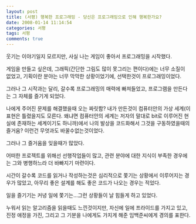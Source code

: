 ```yaml
---
layout: post
title: (서평) 행복한 프로그래밍 - 당신은 프로그래밍으로 인해 행복한가요?
date: 2008-01-14 11:14:54
categories: 서평
tags: 서평
comments: true
---
```

웃기는 이야기일지 모르지만, 사실 나는 게임이 좋아서 프로그래밍을 시작했다. 

게임을 만들고 싶은데, 그래픽(간단한 그림도 많이 못그리는 편이다)에는 너무 소질이 없었고, 기획이란 분야는 너무 막막한 상황이었기에, 선택한것이 프로그래밍이었다. 

그러나 그 시작과는 달리, 갈수록 프로그래밍의 매력에 빠져들었고, 프로그램을 만든다는 그 자체를 즐기게 되었다. 

나에게 주어진 문제를 해결했을때 오는 짜릿함? 내가 만든것이 컴퓨터안의 가상 세계(이 표현은 틀렸을지도 모른다. 왜냐면 컴퓨터안의 세계는 저자의 말대로 bit로 이루어진 현실에 존재하는 세계이기도 하니까)에서 나의 발상을 코드화해서 그것을 구동하였을때의 즐거움? 이런건 무엇과도 바꿀수없는것이었다. 

그러나 그 즐거움을 잊을때가 많았다. 

어떠한 프로젝트를 위해선 선행작업들이 많고, 관련 분야에 대한 지식이 부족한 경우에는 그와 병행하느라 더 바빠지기 마련이다. 

시간이 갈수록 코드를 읽거나 작성하는것은 심리적으로 쫓기는 상황에서 이루어지는 경우가 많았고, 아무리 좋은 설계를 해도 좋은 코드가 나오는 경우는 적었다.

일을 즐기기는 커녕 일에 쫓기는...그런 상황들이 날 힘들게 하고 있었다. 

누워서 읽는 알고리즘을 읽을때도 느낀것이지만, 자신에 일에 프라이드를 가지고 있고, 진정 애정을 가진, 그리고 그 기분을 나에게도 가지게 해준 임백준씨에게 경의를 표한다. 